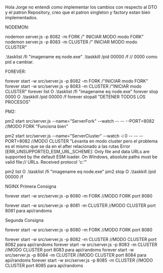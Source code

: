 Hola Jorge no entendi como implementar los cambios con respecto al DTO y el patron Repository, creo que el patron singleton y factory estan bien implementados.


NODEMON:

nodemon server.js -p 8082 -m FORK    /" INICIAR MODO modo FORK"
nodemon server.js -p 8083 -m CLUSTER   /" INICIAR MODO modo CLUSTER"

.\tasklist /fi "imagename eq node.exe"
.\taskkill /pid 00000 /f // 0000 como pid a cambiar.

FOREVER:

forever start -w src/server.js -p 8082 -m FORK  /"INICIAR modo FORK"
forever start -w src/server.js -p 8083 -m CLUSTER /"INICIAR modo CLUSTER"
forever list O .\tasklist /fi "imagename eq node.exe"
forever stop 0000 O .\taskkill /pid 00000 /f
forever stopall "DETENER TODOS LOS PROCESOS"

PM2:

 pm2 start src/server.js --name="ServerFork" --watch -- -- --PORT=8082 //MODO FORK "Funciona bien"

 pm2 start src/server.js --name="ServerCluster" --watch -i 0 -- -- --PORT=8082 //MODO CLUSTER "Levanta en modo cluster pero el problema es el mismo que se da en el after relacionado a las rutas Error [ERR_UNSUPPORTED_ESM_URL_SCHEME]: Only file and data URLs are supported by the default ESM loader. On Windows, absolute paths must be valid file:// URLs. Received protocol 'c:'"

pm2 list O .\tasklist /fi "imagename eq node.exe"
pm2 stop <pid> O .\taskkill /pid 00000 /f



NGINX 
Primera Consigna

forever start -w src/server.js -p 8080 -m FORK //MODO FORK port 8080

forever start -w src/server.js -p 8081 -m CLUSTER //MODO CLUSTER port 8081 para api/randoms

Segunda Consigna 

forever start -w src/server.js -p 8080 -m FORK //MODO FORK port 8080

forever start -w src/server.js -p 8082 -m CLUSTER //MODO CLUSTER port 8082 para api/randoms
forever start -w src/server.js -p 8083 -m CLUSTER //MODO CLUSTER port 8083 para api/randoms
forever start -w src/server.js -p 8084 -m CLUSTER //MODO CLUSTER port 8084 para api/randoms
forever start -w src/server.js -p 8085 -m CLUSTER //MODO CLUSTER port 8085 para api/randoms
